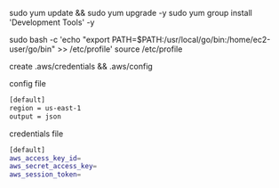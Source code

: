 sudo yum update && sudo yum upgrade -y
sudo yum group install 'Development Tools' -y

sudo bash -c 'echo "export PATH=$PATH:/usr/local/go/bin:/home/ec2-user/go/bin" >> /etc/profile'
source /etc/profile

create .aws/credentials && .aws/config

config file
```bash
[default]
region = us-east-1
output = json
```

credentials file
```bash
[default]
aws_access_key_id=
aws_secret_access_key=
aws_session_token=
```

